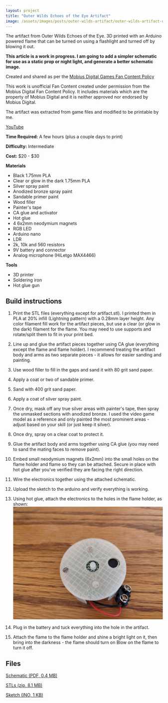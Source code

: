 ```yaml
---
layout: project
title: "Outer Wilds Echoes of the Eye Artifact"
image: /assets/images/posts/outer-wilds-artifact/outer-wilds-artifact-day.jpg
---
```


The artifact from Outer Wilds Echoes of the Eye. 3D printed with an Arduino powered flame that can be turned on using a flashlight and turned off by blowing it out.

**This article is a work in progress. I am going to add a simpler schematic for use as a static prop or night light, and generate a better schematic image.**

Created and shared as per the [Mobius Digital Games Fan Content Policy](https://www.mobiusdigitalgames.com/fan-content-policy.html)

This work is unofficial Fan Content created under permission from the Mobius Digital Fan Content Policy. It includes materials which are the property of Mobius Digital and it is neither approved nor endorsed by Mobius Digital.

The artifact was extracted from game files and modified to be printable by me.

[YouTube](https://www.youtube.com/watch?v=gVkRPpwQKvI)

**Time Required:** A few hours (plus a couple days to print)

**Difficulty:** Intermediate

**Cost:** $20 - $30

**Materials**

- Black 1.75mm PLA
- Clear or glow in the dark 1.75mm PLA
- Silver spray paint
- Anodized bronze spray paint
- Sandable primer paint
- Wood filler
- Painter's tape
- CA glue and activator
- Hot glue
- 4 6x2mm neodymium magnets
- RGB LED
- Arduino nano
- LDR
- 2k, 10k and 560 resistors
- 9V battery and connector
- Analog microphone (HiLetgo MAX4466)

**Tools**

- 3D printer
- Soldering iron
- Hot glue gun

## Build instructions

1. Print the STL files (everything except for artifact.stl). I printed them in PLA at 20% infill (Lightning pattern) with a 0.28mm layer height. Any color filament fill work for the artifact pieces, but use a clear (or glow in the dark) filament for the flame. You may need to use supports and rotate/split them to fit in your print bed.

2. Line up and glue the artifact pieces together using CA glue (everything except the flame and flame holder). I recommend treating the artifact body and arms as two separate pieces - it allows for easier sanding and painting.

3. Use wood filler to fill in the gaps and sand it with 80 grit sand paper.

4. Apply a coat or two of sandable primer.

5. Sand with 400 grit sand paper.

6. Apply a coat of silver spray paint.

7. Once dry, mask off any true silver areas with painter's tape, then spray the unmasked sections with anodized bronze. I used the video game model as a reference and only painted the most prominent areas - adjust based on your skill (or just keep it silver).

8. Once dry, spray on a clear coat to protect it.

9. Glue the artifact body and arms together using CA glue (you may need to sand the mating faces to remove paint).

10. Embed small neodymium magnets (6x2mm) into the small holes on the flame holder and flame so they can be attached. Secure in place with hot glue after you've verified they are facing the right direction.

11. Wire the electronics together using the attached schematic.

12. Upload the sketch to the arduino and verify everything is working.

13. Using hot glue, attach the electronics to the holes in the flame holder, as shown:
   ![Electronics assembly](/assets/images/posts/outer-wilds-artifact/outer-wilds-artifact-electronics.jpg)

14. Plug in the battery and tuck everything into the hole in the artifact.

15. Attach the flame to the flame holder and shine a bright light on it, then bring into the darkness - the flame should turn on
Blow on the flame to turn it off.

## Files

[Schematic (PDF, 0.4 MB)](/assets/pdfs/outer_wilds_artifact_schematic.pdf)

[STLs (zip, 8.1 MB)](/assets/zip/outer_wilds_artifact/artifact.zip)

[Sketch (INO, 1 KB)](https://github.com/kylecorry31/outer_wilds_artifact/blob/main/outer_wilds_artifact.ino)

